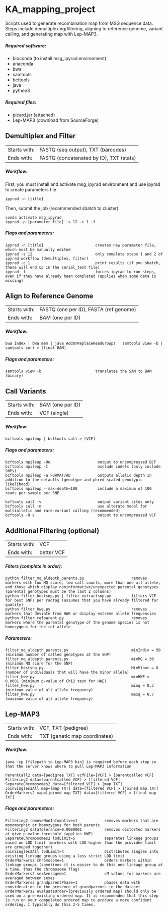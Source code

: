 # KA_mapping_project
Scripts used to generate recombination map from MSG sequence data.  
Steps include demultiplexing/filtering, aligning to reference genome, variant calling, and generating map with Lep-MAP3.
##### Required software:
- bioconda (to install msg_ipyrad environment)
- anaconda
- bwa
- samtools
- bcftools
- java
- python3

##### Required files:
- picard.jar (attached)
- Lep-MAP3 (download from SourceForge)

## Demultiplex and Filter
|||
|-----|-----|
|Starts with:|FASTQ (seq output), TXT (barcodes)|
|Ends with:|FASTQ (concatenated by ID), TXT (stats)|
##### Workflow:
First, you must install and activate msg_ipyrad environment and use ipyrad to create parameters file
```
ipyrad -n [title]
```
Then, submit the job (recommended sbatch to cluster)
```
conda activate msg_ipyrad
ipyrad -p [parameter file] -s 12 -c 1 -f
```
##### Flags and parameters:
```
ipyrad -n [title]                       creates new parameter file, which must be manually edited
ipyrad -s 12                            only complete steps 1 and 2 of ipyrad workflow (demultiplex, filter)
ipyrad -c 1                             print results (if you sbatch, these will end up in the serial_test file)
ipyrad -f                               forces ipyrad to run steps, even if they have already been completed (applies when some data is missing)                         
```

## Align to Reference Genome
|||
|-----|-----|
|Starts with:|FASTQ (one per ID), FASTA (ref genome)|
|Ends with:|BAM (one per ID)|
##### Workflow:
```
bwa index | bwa mem | java AddOrReplaceReadGroups | samtools view -b | samtools sort > [final BAM]
```
##### Flags and parameters:
```
samtools view -b                        translates the SAM to BAM (binary)
```
## Call Variants
|||
|-----|-----|
|Starts with:|BAM (one per ID)|
|Ends with:|VCF (single)|
##### Workflow:
```
bcftools mpileup | bcftools call > [VCF]
```
##### Flags and parameters:
```
bcftools mpileup -Ou                     output to uncompressed BCF
bcftools mpileup -I                      exclude indels (only include SNPs)
bcftools mpileup -a FORMAT/AD            outputs allelic depth in addition to the defaults (genotype and phred-scaled genotypic likelihood) 
bcftools mpileup --max-depth=100         include a maximum of 100 reads per sample per SNP
```
```
bcftools call -v                         output variant sites only 
bcftools call -m                         use alterate model for multiallelic and rare-variant calling (recommended)
bcftools -O v                            output to uncompressed VCF
```

## Additional Filtering (optional)
|||
|-----|-----|
|Starts with:|VCF|
|Ends with:|better VCF|
##### Filters (complete in order):
```
python filter_mq_aldepth_parents.py                     removes markers with low MQ score, low call counts, more than one alt allele, and those which display noninformative/unexpected parental genotypes (parental genotypes must be the last 2 columns)
python filter_bestsnp.py | filter_extractsnp.py         filters VCF for best SNPs per radtag (assumes that you have already filtered for quality)
python filter_hwe.py                                    removes markers that deviate from HWE or display extreme allele frequencies
python filter_refparent.py                              removes markers where the parental genotype of the genome species is not homozygous for the ref allele
```
##### Parameters:
`````
filter_mq_aldepth_parents.py                            minIndiv = 50 (minimum number of called genotypes at the SNP)      
filter_mq_aldepth_parents.py                            minMQ = 30 (minimum MQ score for the SNP)
filter_bestsnp.py                                       MinMinor = 8 (number of individuals that will have the minor allele)
filter_hwe.py                                           minHWE = 0.0001 (minimum p-value of Chi2 test for HWE)
filter_hwe.py                                           minq = 0.3 (minimum value of alt allele frequency)
filter_hwe.py                                           maxq = 0.7 (maximum value of alt allele frequency)
`````

## Lep-MAP3
|||
|-----|-----|
|Starts with:|VCF, TXT (pedigree)|
|Ends with:|TXT (genetic map coordinates)|
##### Workflow:
```
java -cp [filepath to Lep-MAP3 bin] is required before each step so that the server knows where to pull Lep-MAP3 information
```
```
ParentCall2 data=[pedigree TXT] vcfFile=[VCF] > [parentcalled VCF]
Filtering2 data=[parentcalled VCF] > [filtered VCF]
SeparateChromosomes2 data=[filtered VCF] > [map TXT]
JoinSingles2All map=[map TXT] data=[filtered VCF] > [joined map TXT]
OrderMarkers2 map=[joined map TXT] data=[filtered VCF] > [final map TXT]
```
##### Flags and parameters:
```
Filtering2 removeNonInfomative=1            removes markers that are monomorphic or homozygous for both parents
Filtering2 dataTolerance=0.0000001          removes distorted markers at give p-value threshold (applies HWE)
SeparateChromosomes2 lodLimit=5             separates linkage groups based on LOD limit (markers with LOD higher than the provided limit are grouped together)
JoinSingles2All lodLimit=4                  distributes singles into existing linkage groups using a less strict LOD limit
OrderMarkers2 chromosome=1                  orders markers within linkage groups (sometimes it is easier to do this one linkage group at a time, thus the chromosome flag)
OrderMarkers2 sexAveraged=1                 cM values for markers are averaged between sexes
OrderMarkers2 grandparentPhase=1            phases data with consideration to the presence of grandparents in the dataset
OrderMarkers2 evaluateOrder=[previously ordered map] should only be used on a pre-existing ordered map. It is recommended that this step is run on your compeleted ordered map to produce a more confident ordering. I typically do this 2-5 times.
```
